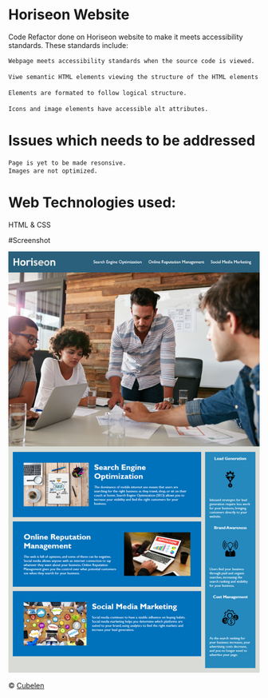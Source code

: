 # Horiseon Website

Code Refactor done on Horiseon website to make it meets accessibility standards. These standards include:

```
Webpage meets accessibility standards when the source code is viewed.

Viwe semantic HTML elements viewing the structure of the HTML elements

Elements are formated to follow logical structure.

Icons and image elements have accessible alt attributes.

```

# Issues which needs to be addressed

```
Page is yet to be made resonsive.
Images are not optimized.
```

# Web Technologies used:

HTML & CSS

#Screenshot

![The Horiseon webpage includes a navigation bar, a header image, and cards with text and images at the bottom of the page.](./Assets/images/Screenshot/01-html-css-git-homework-demo.png?raw=true "Horiseon Website Screenshot")

© [Cubelen](https://github.com/cubeleon)
